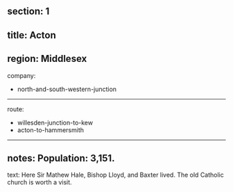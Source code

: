 section: 1
----
title: Acton
----
region: Middlesex
----
company:
- north-and-south-western-junction
----
route:
- willesden-junction-to-kew
- acton-to-hammersmith
----
notes: Population: 3,151.
----
text: Here Sir Mathew Hale, Bishop Lloyd, and Baxter lived. The old Catholic church is worth a visit.
